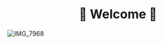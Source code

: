 
<h1>
  <div align="center">
    🌻 Welcome 🌻
  </div>
</h1>

![IMG_7968](https://github.com/user-attachments/assets/5ba90ec2-4a88-4911-8e30-308cb870021c)


<!---
Citralyn/Citralyn is a ✨ special ✨ repository because its `README.md` (this file) appears on your GitHub profile.
You can click the Preview link to take a look at your changes.
--->

